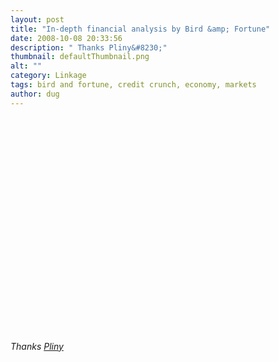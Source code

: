 ```yaml
---
layout: post
title: "In-depth financial analysis by Bird &amp; Fortune"
date: 2008-10-08 20:33:56
description: " Thanks Pliny&#8230;"
thumbnail: defaultThumbnail.png
alt: ""
category: Linkage
tags: bird and fortune, credit crunch, economy, markets
author: dug
---
```


<p><object width="425" height="344"><param name="movie" value="http://www.youtube.com/v/mzJmTCYmo9g&amp;hl=en&amp;fs=1"></param><param name="allowFullScreen" value="true"></param><embed src="http://www.youtube.com/v/mzJmTCYmo9g&amp;hl=en&amp;fs=1" type="application/x-shockwave-flash" allowfullscreen="true" width="425" height="344"></embed></object></p>

<p><i>Thanks <a href="http://atlanpictures.com/">Pliny</a></i></p>
